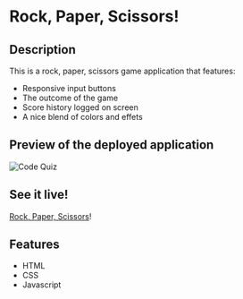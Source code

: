 # Rock, Paper, Scissors!

## Description

This is a rock, paper, scissors game application that features:

- Responsive input buttons
- The outcome of the game
- Score history logged on screen
- A nice blend of colors and effets

## Preview of the deployed application

![Code Quiz](./assets/images/rps.gif)

## See it live!

[Rock, Paper, Scissors](https://1bretly.github.io/rps/)!

## Features

- HTML
- CSS
- Javascript
